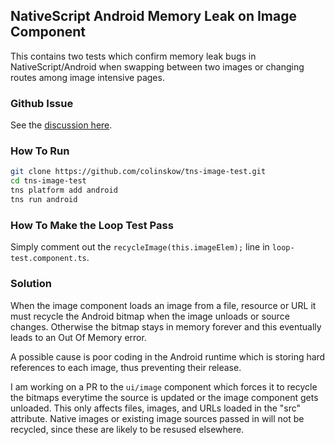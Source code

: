 ## NativeScript Android Memory Leak on Image Component

This contains two tests which confirm memory leak bugs in NativeScript/Android when swapping between two images or changing routes among image intensive pages.

### Github Issue

See the [discussion here](https://github.com/NativeScript/NativeScript/issues/2571).

### How To Run

```bash
git clone https://github.com/colinskow/tns-image-test.git
cd tns-image-test
tns platform add android
tns run android
```

### How To Make the Loop Test Pass

Simply comment out the `recycleImage(this.imageElem);` line in `loop-test.component.ts`.

### Solution

When the image component loads an image from a file, resource or URL it must recycle the Android bitmap when the image unloads or source changes. Otherwise the bitmap stays in memory forever and this eventually leads to an Out Of Memory error.

A possible cause is poor coding in the Android runtime which is storing hard references to each image, thus preventing their release.

I am working on a PR to the `ui/image` component which forces it to recycle the bitmaps everytime the source is updated or the image component gets unloaded. This only affects files, images, and URLs loaded in the "src" attribute. Native images or existing image sources passed in will not be recycled, since these are likely to be resused elsewhere.
